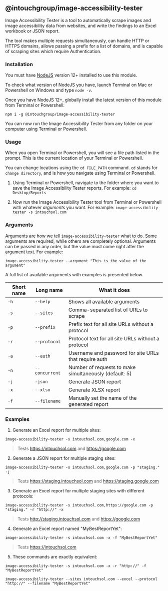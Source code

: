 ## @intouchgroup/image-accessibility-tester

Image Accessibility Tester is a tool to automatically scrape images and image accessibility data from websites, and write the findings to an Excel workbook or JSON report.

The tool makes multiple requests simultaneously, can handle HTTP or HTTPS domains, allows passing a prefix for a list of domains, and is capable of scraping sites which require Authentication.


### Installation

You must have [NodeJS](https://nodejs.org/en/) version 12+ installed to use this module.

To check what version of NodeJS you have, launch Terminal on Mac or Powershell on Windows and type `node -v`.

Once you have NodeJS 12+, globally install the latest version of this module from Terminal or Powershell:

`npm i -g @intouchgroup/image-accessibility-tester`

You can now run the Image Accessibility Tester from any folder on your computer using Terminal or Powershell.


### Usage

When you open Terminal or Powershell, you will see a file path listed in the prompt. This is the current location of your Terminal or Powershell.

You can change locations using the `cd FILE_PATH` command. `cd` stands for `change directory`, and is how you navigate using Terminal or Powershell.

1. Using Terminal or Powershell, navigate to the folder where you want to save the Image Accessibility Tester reports. For example: `cd Desktop/Reports`

2. Now run the Image Accessibility Tester tool from Terminal or Powershell with whatever *arguments* you want. For example: `image-accessibility-tester -s intouchsol.com`


### Arguments

Arguments are how we tell `image-accessibility-tester` what to do. Some arguments are required, while others are completely optional. Arguments can be passed in any order, but the value must come right after the argument text. For example:

`image-accessibility-tester --argument "This is the value of the argument"`

A full list of available arguments with examples is presented below.

| Short name   | Long name          | What it does                                                  |
|--------------|--------------------|---------------------------------------------------------------|
|  `-h`        |  `--help`          |  Shows all available arguments                                |
|  `-s`        |  `--sites`         |  Comma-separated list of URLs to scrape                       |
|  `-p`        |  `--prefix`        |  Prefix text for all site URLs without a protocol             |
|  `-r`        |  `--protocol`      |  Protocol text for all site URLs without a protocol           |
|  `-a`        |  `--auth`          |  Username and password for site URLs that require auth        |
|  `-n`        |  `--concurrent`    |  Number of requests to make simultaneously (default: 5)       |
|  `-j`        |  `-json`           |  Generate JSON report                                         |
|  `-x`        |  `--xlsx`          |  Generate XLSX report                                         |
|  `-f`        |  `--filename`      |  Manually set the name of the generated report                |


### Examples

1. Generate an Excel report for multiple sites:

`image-accessibility-tester -s intouchsol.com,google.com -x`

> Tests https://intouchsol.com and https://google.com


2. Generate a JSON report for multiple staging sites:

`image-accessibility-tester -s intouchsol.com,google.com -p "staging." -j`

> Tests https://staging.intouchsol.com and https://staging.google.com


3. Generate an Excel report for multiple staging sites with different protocols:

`image-accessibility-tester -s intouchsol.com,https://google.com -p "staging." -r "http://" -x`

> Tests http://staging.intouchsol.com and https://google.com


4. Generate an Excel report named "MyBestReportYet":

`image-accessibility-tester -s intouchsol.com -x -f "MyBestReportYet"`

> Tests https://intouchsol.com


5. These commands are exactly equivalent:

`image-accessibility-tester -s intouchsol.com -x -r "http://" -f "MyBestReportYet"`

`image-accessibility-tester --sites intouchsol.com --excel --protocol "http://" --filename "MyBestReportYet"`
